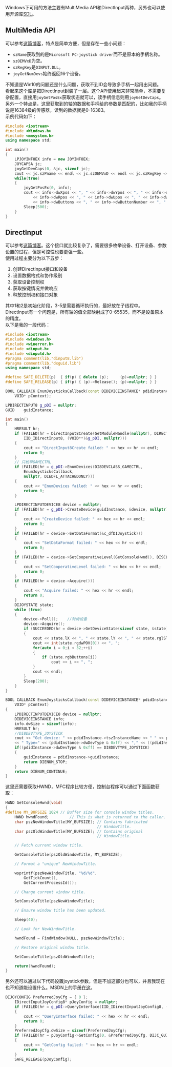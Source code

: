 Windows下可用的方法主要有MultiMedia API和DirectInput两种，另外也可以使用开源库[SDL](https://www.libsdl.org/)。 

## MultiMedia API
可以参考[这篇博客](https://blog.csdn.net/liyuanbhu/article/details/51714045)，特点是简单方便，但是存在一些小问题：  
* `szName`获取到的是`Microsoft PC-joystick driver`而不是原本的手柄名称。
* `szOEMVxD`为空。
* `szRegKey`是`DINPUT.DLL`。
* `joyGetNumDevs`始终返回16个设备。

不知道是Win10的问题还是什么问题，获取不到ID会导致多手柄一起用出问题。  
看起来这个库是把DirectInput封装了一层。这个API使用起来非常简单，不需要复杂配置，直接用`joyGetPosEx`获取状态就可以，读手柄信息则用`joyGetDevCaps`。  
另外一个特点是，这里获取到的轴的数据和手柄给的参数是匹配的，比如我的手柄说是16384级的传感器，读到的数据就是0-16383。  
示例代码如下：  
```C++
#include <iostream>
#include <Windows.h>
#include <mmsystem.h>
using namespace std;

int main()
{
	LPJOYINFOEX info = new JOYINFOEX;
	JOYCAPSA jc;
	joyGetDevCaps(0, &jc, sizeof jc);
	cout << jc.szPname << endl << jc.szOEMVxD << endl << jc.szRegKey << endl;
	while(true)
	{
		joyGetPosEx(0, info);
		cout << info->dwXpos << ", " << info->dwYpos << ", " << info->dwZpos << ", "
			<< info->dwRpos << ", " << info->dwUpos << ", " << info->dwVpos << ", "
			<< info->dwButtons << ", " << info->dwButtonNumber << ", " << info->dwPOV << endl;
		Sleep(500);
	}
}
```

## DirectInput
可以参考[这篇博客](https://www.cnblogs.com/f91og/p/7223281.html)。这个接口就比较复杂了，需要很多枚举设备、打开设备、参数设置的过程，但是可控性也要更强一些。  
使用过程主要分为以下五步：  
1. 创建DirectInput接口和设备
2. 设置数据格式和协作级别
3. 获取设备控制权
4. 获取按键情况并做响应
5. 释放控制权和接口对象

其中1和2是初始化阶段，3-5是需要循环执行的，最好放在子线程中。  
DirectInput有一个问题是，所有轴的值全部映射成了0-65535，而不是设备原本的精度。  
以下是我的一段代码：  
```C++
#include <iostream>
#include <windows.h>
#include <winerror.h>
#include <dinput.h>
#include <dinputd.h>
#pragma comment(lib,"dinput8.lib")
#pragma comment(lib,"dxguid.lib")
using namespace std;

#define SAFE_DELETE(p)  { if(p) { delete (p);     (p)=nullptr; } }
#define SAFE_RELEASE(p) { if(p) { (p)->Release(); (p)=nullptr; } }

BOOL CALLBACK EnumJoysticksCallback(const DIDEVICEINSTANCE* pdidInstance,
	VOID* pContext);

LPDIRECTINPUT8 g_pDI = nullptr;
GUID    guidInstance;

int main()
{
	HRESULT hr;
	if (FAILED(hr = DirectInput8Create(GetModuleHandle(nullptr), DIRECTINPUT_HEADER_VERSION,
		IID_IDirectInput8, (VOID**)&g_pDI, nullptr)))
	{
		cout << "DirectInput8Create failed: " << hex << hr << endl;
		return 0;
	}
    // 只枚举GAMECTRL
    if (FAILED(hr = g_pDI->EnumDevices(DI8DEVCLASS_GAMECTRL,
		EnumJoysticksCallback,
		nullptr, DIEDFL_ATTACHEDONLY)))
	{
		cout << "EnumDevices failed: " << hex << hr << endl;
		return 0;
	}

	LPDIRECTINPUTDEVICE8 device = nullptr;
	if (FAILED(hr = g_pDI->CreateDevice(guidInstance, &device, nullptr)))
	{
		cout << "CreateDevice failed: " << hex << hr << endl;
		return 0;
	}
	if (FAILED(hr = device->SetDataFormat(&c_dfDIJoystick)))
	{
		cout << "SetDataFormat failed: " << hex << hr << endl;
		return 0;
	}
	if (FAILED(hr = device->SetCooperativeLevel(GetConsoleHwnd(), DISCL_BACKGROUND | DISCL_NONEXCLUSIVE)))
	{
		cout << "SetCooperativeLevel failed: " << hex << hr << endl;
		return 0;
	}
	if (FAILED(hr = device->Acquire()))
	{
		cout << "Acquire failed: " << hex << hr << endl;
		return 0;
	}
	DIJOYSTATE state;
	while (true)
	{
		device->Poll();    //轮询设备
		device->Acquire();
		if (SUCCEEDED(hr = device->GetDeviceState(sizeof state, &state)))
		{
			cout << state.lX << ", " << state.lY << ", " << state.rglSlider[0] << ", ";
			cout << int(state.rgdwPOV[0]) << ", ";
			for(auto i = 0;i < 32;++i)
			{
				if (state.rgbButtons[i])
					cout << i << ", ";
			}
			cout << endl;
		}
		Sleep(200);
	}
}

BOOL CALLBACK EnumJoysticksCallback(const DIDEVICEINSTANCE* pdidInstance,
	VOID* pContext)
{
	LPDIRECTINPUTDEVICE8 device = nullptr;
	DIDEVICEINSTANCE info;
	info.dwSize = sizeof(info);
	HRESULT hr;
	//DI8DEVTYPE_JOYSTICK
	cout << "Get device: " << pdidInstance->tszInstanceName << " " << pdidInstance->tszProductName
	<< " Type=" << (pdidInstance->dwDevType & 0xff) << "," << ((pdidInstance->dwDevType >> 8) & 0xff) << endl;
	if((pdidInstance->dwDevType & 0xff) == DI8DEVTYPE_JOYSTICK)
	{
		guidInstance = pdidInstance->guidInstance;
		return DIENUM_STOP;
	}
	return DIENUM_CONTINUE;
}
```

这里还需要获取HWND，MFC程序比较方便，控制台程序可以通过下面函数获取：  
```C++
HWND GetConsoleHwnd(void)
{
#define MY_BUFSIZE 1024 // Buffer size for console window titles.
	HWND hwndFound;         // This is what is returned to the caller.
	char pszNewWindowTitle[MY_BUFSIZE]; // Contains fabricated
										// WindowTitle.
	char pszOldWindowTitle[MY_BUFSIZE]; // Contains original
										// WindowTitle.

	// Fetch current window title.

	GetConsoleTitle(pszOldWindowTitle, MY_BUFSIZE);

	// Format a "unique" NewWindowTitle.

	wsprintf(pszNewWindowTitle, "%d/%d",
		GetTickCount(),
		GetCurrentProcessId());

	// Change current window title.

	SetConsoleTitle(pszNewWindowTitle);

	// Ensure window title has been updated.

	Sleep(40);

	// Look for NewWindowTitle.

	hwndFound = FindWindow(NULL, pszNewWindowTitle);

	// Restore original window title.

	SetConsoleTitle(pszOldWindowTitle);

	return(hwndFound);
}
```

另外还可以通过以下代码设置joystick参数，但是不加这部分也可以，并且我现在也不知道能设置什么。MSDN上的手册[在这](https://docs.microsoft.com/en-us/windows/win32/api/dinputd/ns-dinputd-dijoyconfig)。
```C++
DIJOYCONFIG PreferredJoyCfg = { 0 };
	IDirectInputJoyConfig8* pJoyConfig = nullptr;
	if (FAILED(hr = g_pDI->QueryInterface(IID_IDirectInputJoyConfig8, (void**)&pJoyConfig)))
	{
		cout << "QueryInterface failed: " << hex << hr << endl;
		return 0;
	}
	PreferredJoyCfg.dwSize = sizeof(PreferredJoyCfg);
	if (FAILED(hr = pJoyConfig->GetConfig(0, &PreferredJoyCfg, DIJC_GUIDINSTANCE))) // This function is expected to fail if no joystick is attached
	{
		cout << "GetConfig failed: " << hex << hr << endl;
		return 0; 
	}
	SAFE_RELEASE(pJoyConfig);
```